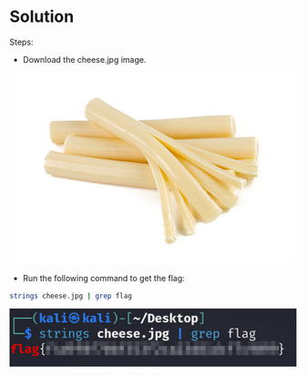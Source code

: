 # Solution
Steps:
- Download the cheese.jpg image.

![Alt text](cheese.jpg)

- Run the following command to get the flag:

```bash
strings cheese.jpg | grep flag
```
![Alt text](image.png)
